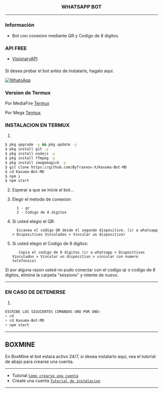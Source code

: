 <h3 align="center">WHATSAPP BOT</h3>

***
### Información
- Bot con conexion mediante QR y Codigo de 8 digitos.

### API FREE
-  [VisionaryAPI](https://visionaryapi.boxmine.xyz/)

###
Si desea probar el bot antes de instalarlo, hagalo aqui.

[![WhatsApp](https://img.shields.io/badge/KasumaBot-25D366?style=for-the-badge&logo=whatsapp&logoColor=white)]() 


### Version de Termux

Por MediaFire
[Termux](https://www.mediafire.com/file/w0y0wkgrwl6sxtl/com.termux_118.apk/file) 

Por Mega
[Termux](https://mega.nz/file/8ms2wSxZ#jVRHw31hJiZTMZjd09vEFLrfjmlOK7EybnU9bqLn-yg) 

### INSTALACION EN TERMUX
1. 
```sh
$ pkg upgrade -y && pkg update -y
$ pkg install git -y
$ pkg install nodejs -y
$ pkg install ffmpeg -y
$ pkg install imagemagick -y
$ git clone https://github.com/ByTraxnox-X/Kasuma-Bot-MD
$ cd Kasuma-Bot-MD
$ npm i 
$ npm start
```
2. Esperar a que se inicie el bot...

3. Elegir el metodo de conexion:
    
         1 - qr  
         2 - Codigo de 8 digitos

4. Si usted elegio el QR:

         Escanea el código QR desde el segundo dispositivo. (ir a whatsapp > Dispositivos Vinculados > Vincular un dispositivo)

4. Si usted elegio el Codigo de 8 digitos:

          Copia el codigo de 8 digitos (ir a whatsapp > Dispositivos Vinculados > Vincular un dispositivo > vincular con numero telefonico)




Si por alguna razon usted no pudo conectar con el codigo qr o codigo de 8 digitos, elimine la carpeta "sessions" y intente de nuevo.

---------

### EN CASO DE DETENERSE
1. 
```sh
ESCRIBE LOS SIGUIENTES COMANDOS UNO POR UNO:
> cd 
> cd Kasuma-Bot-MD
> npm start
```

---------


## BOXMINE

En BoxMine el bot estara activo 24/7, si desea instalarlo aqui, vea el tutorial de abajo para crearse una cuenta.

---------
* Tutorial [`Como crearse una cuenta`](https://www.youtube.com/watch?v=ZAwBLuNmIlI)
* Create una cuenta  [`Tutorial de instalacion`]()



---------
